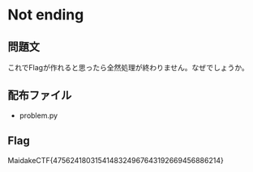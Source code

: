 # Not ending

## 問題文
これでFlagが作れると思ったら全然処理が終わりません。なぜでしょうか。

## 配布ファイル
- problem.py

## Flag
MaidakeCTF{4756241803154148324967643192669456886214}